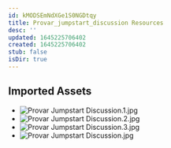 ```yaml
---
id: kMODSEmNdXGe1S0NGDtqy
title: Provar_jumpstart_discussion Resources
desc: ''
updated: 1645225706402
created: 1645225706402
stub: false
isDir: true
---
```

## Imported Assets
- ![Provar Jumpstart Discussion.1.jpg](/assets/provar-jumpstart-discussion.jpg)
- ![Provar Jumpstart Discussion.2.jpg](/assets/provar-jumpstart-discussion.jpg)
- ![Provar Jumpstart Discussion.3.jpg](/assets/provar-jumpstart-discussion.jpg)
- ![Provar Jumpstart Discussion.jpg](/assets/provar-jumpstart-discussion.jpg)
